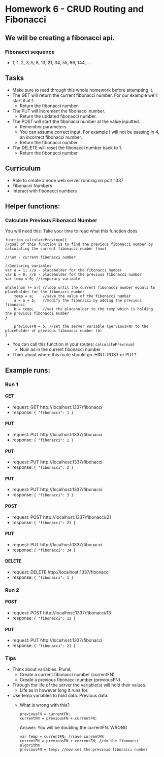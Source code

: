 # Homework 6 - CRUD Routing and Fibonacci

## We will be creating a fibonacci api. 
### Fibonacci sequence
-  1, 1, 2, 3, 5, 8, 13, 21, 34, 55, 89, 144, ...

## Tasks
- Make sure to read through this whole homework before attempting it.
- The GET will return the current fibonacci number. For our example we'll start it at 1. 
  - Return the fibonacci number.
- The PUT will increment the fibonacci number. 
  - Return the updated fibonacci number.
- The POST will start the fibonacci number at the value inputted. 
  - Remember parameters. 
  - You can assume correct input. For example I will not be passing in 4, an incorrect fibonacci number. 
  - Return the fibonacci number
- The DELETE will reset the fibonacci number back to 1.
  - Return the fibonacci number

## Curriculum

- Able to create a node web server running on port 1337
- Fibonacci Numbers
- Interact with fibonacci numbers

## Helper functions:

### Calculate Previous Fibonacci Number
You will need this:
Take your time to read what this function does

    function calculatePrev(num){
    //goal of this function is to find the previous fibonacci number by calculating the current fibonacci number (num)

    //num - current fibonacci number

    //Declaring variables
    var a = 1; //a - placeholder for the fibonacci number 
    var b = 0; //b - placeholder for the previous fibonacci number
    var temp = 0; //temporary variable
    
    while(num != a){ //loop until the current fibonacci number equals to placeholder for the fibonacci number     
        temp = a;    //save the value of the fibonacci number
        a = a + b;   //modify the fibonacci by adding the previous fibonacci
        b = temp;    //set the placeholder to the temp which is holding the previous fibonacci number
    }

        previousFN = b; //set the server variable (perviousFN) to the placeholder of previous fibonacci number (b)
    }

- You can call this function in your routes: `calculatePrev(num)`
  - Num as in the current fibonacci number
- Think about where this route should go. HINT: POST or PUT?

## Example runs:

### Run 1

#### GET
- request: GET http://localhost:1337/fibonacci
- response: `{
    "fibonacci": 1
}`
#### PUT
- request: PUT http://localhost:1337/fibonacci
- response: `{
    "fibonacci": 1
}`
#### PUT
- request: PUT http://localhost:1337/fibonacci
- response: `{
    "fibonacci": 2
}`
#### PUT
- request: PUT http://localhost:1337/fibonacci
- response: `{
    "fibonacci": 3
}`
#### POST
- request: POST http://localhost:1337/fibonacci/21
- response: `{
    "fibonacci": 21
}`
#### PUT
- request: PUT http://localhost:1337/fibonacci
- response: `{
    "fibonacci": 34
}`
#### DELETE
- request: DELETE http://localhost:1337/fibonacci
- response: `{
    "fibonacci": 1
}`

### Run 2

#### POST
- request: POST http://localhost:1337/fibonacci/13
- response: `{
    "fibonacci": 13
}`

#### PUT
- request: PUT http://localhost:1337/fibonacci
- response: `{
    "fibonacci": 21
}`

### Tips
- Think about variables. Plural. 
  - Create a current fibonacci number (currentFN)
  - Create a previous fibonacci number (previousFN)
- Through the life of the server the variable(s) will hold their values.
  - Life as in however long it runs for.
- Use temp variables to hold data. Previous data. 
  - What is wrong with this? 
    
        previousFN = currentFN;
        currentFN = previousFN + currentFN;

    Answer: You will be doubling the currentFN. WRONG

        var temp = currentFN; //save currentFN
        currentFN = previousFN + currentFN; //do the fibonacci algorithm
        previousFN = temp; //now set the previous fibonacci number
